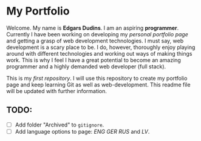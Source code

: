 # My Portfolio

Welcome. My name is **Edgars Dudins**. I am an aspiring **programmer**. Currently I have been working on developing my *personal portfolio page* and getting a grasp of web development technologies. I must say, web development is a scary place to be. I do, however, thoroughly enjoy playing around with different technologies and working out ways of making things work. This is why I feel I have a great potential to become an amazing programmer and a highly demanded web developer (full stack).

This is my *first repository*. I will use this repository to create my portfolio page and keep learning Git as well as web-development. This readme file will be updated with further information.

## TODO:

- [ ] Add folder "Archived" to `gitignore`.
- [ ] Add language options to page: _ENG_ _GER_ _RUS_ and _LV_.
